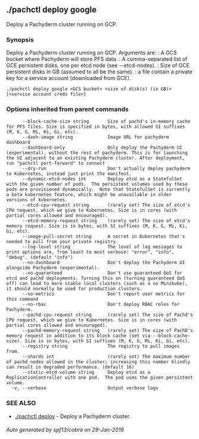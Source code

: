 ## ./pachctl deploy google

Deploy a Pachyderm cluster running on GCP.

### Synopsis


Deploy a Pachyderm cluster running on GCP.
Arguments are:
  <GCS bucket>: A GCS bucket where Pachyderm will store PFS data.
  <GCE persistent disks>: A comma-separated list of GCE persistent disks, one per etcd node (see --etcd-nodes).
  <size of disks>: Size of GCE persistent disks in GB (assumed to all be the same).
  <service account creds file>: a file contain a private key for a service account (downloaded from GCE).


```
./pachctl deploy google <GCS bucket> <size of disk(s) (in GB)> [<service account creds file>]
```

### Options inherited from parent commands

```
      --block-cache-size string       Size of pachd's in-memory cache for PFS files. Size is specified in bytes, with allowed SI suffixes (M, K, G, Mi, Ki, Gi, etc).
      --dash-image string             Image URL for pachyderm dashboard
      --dashboard-only                Only deploy the Pachyderm UI (experimental), without the rest of pachyderm. This is for launching the UI adjacent to an existing Pachyderm cluster. After deployment, run "pachctl port-forward" to connect
      --dry-run                       Don't actually deploy pachyderm to Kubernetes, instead just print the manifest.
      --dynamic-etcd-nodes int        Deploy etcd as a StatefulSet with the given number of pods.  The persistent volumes used by these pods are provisioned dynamically.  Note that StatefulSet is currently a beta kubernetes feature, which might be unavailable in older versions of kubernetes.
      --etcd-cpu-request string       (rarely set) The size of etcd's CPU request, which we give to Kubernetes. Size is in cores (with partial cores allowed and encouraged).
      --etcd-memory-request string    (rarely set) The size of etcd's memory request. Size is in bytes, with SI suffixes (M, K, G, Mi, Ki, Gi, etc).
      --image-pull-secret string      A secret in Kubernetes that's needed to pull from your private registry.
      --log-level string              The level of log messages to print options are, from least to most verbose: "error", "info", "debug". (default "info")
      --no-dashboard                  Don't deploy the Pachyderm UI alongside Pachyderm (experimental).
      --no-guaranteed                 Don't use guaranteed QoS for etcd and pachd deployments. Turning this on (turning guaranteed QoS off) can lead to more stable local clusters (such as a on Minikube), it should normally be used for production clusters.
      --no-metrics                    Don't report user metrics for this command
      --no-rbac                       Don't deploy RBAC roles for Pachyderm.
      --pachd-cpu-request string      (rarely set) The size of Pachd's CPU request, which we give to Kubernetes. Size is in cores (with partial cores allowed and encouraged).
      --pachd-memory-request string   (rarely set) The size of PachD's memory request in addition to its block cache (set via --block-cache-size). Size is in bytes, with SI suffixes (M, K, G, Mi, Ki, Gi, etc).
      --registry string               The registry to pull images from.
      --shards int                    (rarely set) The maximum number of pachd nodes allowed in the cluster; increasing this number blindly can result in degraded performance. (default 16)
      --static-etcd-volume string     Deploy etcd as a ReplicationController with one pod.  The pod uses the given persistent volume.
  -v, --verbose                       Output verbose logs
```

### SEE ALSO
* [./pachctl deploy](./pachctl_deploy.md)	 - Deploy a Pachyderm cluster.

###### Auto generated by spf13/cobra on 29-Jan-2018
